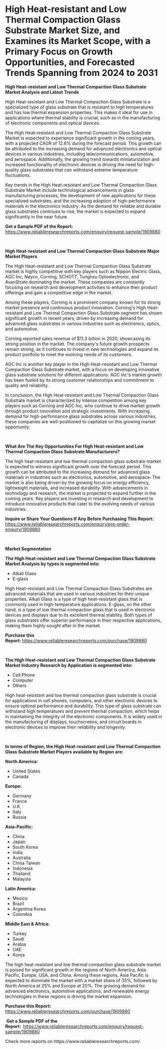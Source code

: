 <p><h1>High Heat-resistant and Low Thermal Compaction Glass Substrate Market Size, and Examines its Market Scope, with a Primary Focus on Growth Opportunities, and Forecasted Trends Spanning from 2024 to 2031</h1></p><p><strong>High Heat-resistant and Low Thermal Compaction Glass Substrate Market Analysis and Latest Trends</strong></p>
<p><p>High Heat-resistant and Low Thermal Compaction Glass Substrate is a specialized type of glass substrate that is resistant to high temperatures and has low thermal expansion properties. This makes it ideal for use in applications where thermal stability is crucial, such as in the manufacturing of electronic components and optical devices.</p><p>The High Heat-resistant and Low Thermal Compaction Glass Substrate Market is expected to experience significant growth in the coming years, with a projected CAGR of 12.6% during the forecast period. This growth can be attributed to the increasing demand for advanced electronics and optical devices in various industries, including telecommunications, automotive, and aerospace. Additionally, the growing trend towards miniaturization and increased functionality of electronic devices is driving the need for high-quality glass substrates that can withstand extreme temperature fluctuations.</p><p>Key trends in the High Heat-resistant and Low Thermal Compaction Glass Substrate Market include technological advancements in glass manufacturing processes, the development of new applications for these specialized substrates, and the increasing adoption of high-performance materials in the electronics industry. As the demand for reliable and durable glass substrates continues to rise, the market is expected to expand significantly in the near future.</p></p>
<p><strong>Get a Sample PDF of the Report:&nbsp;</strong> <a href="https://www.reliableresearchreports.com/enquiry/request-sample/1909880">https://www.reliableresearchreports.com/enquiry/request-sample/1909880</a></p>
<p>&nbsp;</p>
<p><strong>High Heat-resistant and Low Thermal Compaction Glass Substrate Major Market Players</strong></p>
<p><p>The High Heat-resistant and Low Thermal Compaction Glass Substrate market is highly competitive with key players such as Nippon Electric Glass, AGC Inc, Neyco, Corning, SCHOTT, Tunghsu Optoelectronic, and AvanStrate dominating the market. These companies are constantly focusing on research and development activities to enhance their product offerings and gain a competitive edge in the market.</p><p>Among these players, Corning is a prominent company known for its strong market presence and continuous product innovation. Corning's High Heat-resistant and Low Thermal Compaction Glass Substrate segment has shown significant growth in recent years, driven by increasing demand for advanced glass substrates in various industries such as electronics, optics, and automotive.</p><p>Corning reported sales revenue of $11.3 billion in 2020, showcasing its strong position in the market. The company's future growth prospects remain strong, as it continues to invest in new technologies and expand its product portfolio to meet the evolving needs of its customers.</p><p>AGC Inc is another key player in the High Heat-resistant and Low Thermal Compaction Glass Substrate market, with a focus on developing innovative glass substrate solutions for different applications. AGC Inc's market growth has been fueled by its strong customer relationships and commitment to quality and reliability.</p><p>In conclusion, the High Heat-resistant and Low Thermal Compaction Glass Substrate market is characterized by intense competition among key players such as Corning and AGC Inc, who continue to drive market growth through product innovation and strategic investments. With increasing demand for high-performance glass substrates across various industries, these companies are well-positioned to capitalize on this growing market opportunity.</p></p>
<p>&nbsp;</p>
<p><strong>What Are The Key Opportunities For High Heat-resistant and Low Thermal Compaction Glass Substrate Manufacturers?</strong></p>
<p><p>The high heat-resistant and low thermal compaction glass substrate market is expected to witness significant growth over the forecast period. This growth can be attributed to the increasing demand for advanced glass materials in industries such as electronics, automotive, and aerospace. The market is also being driven by the growing focus on energy efficiency, lightweight materials, and increased durability. With advancements in technology and research, the market is projected to expand further in the coming years. Key players are investing in research and development to introduce innovative products that cater to the evolving needs of various industries.</p></p>
<p><strong>Inquire or Share Your Questions If Any Before Purchasing This Report:</strong> <a href="https://www.reliableresearchreports.com/enquiry/pre-order-enquiry/1909880">https://www.reliableresearchreports.com/enquiry/pre-order-enquiry/1909880</a></p>
<p>&nbsp;</p>
<p><strong>Market Segmentation</strong></p>
<p><strong>The High Heat-resistant and Low Thermal Compaction Glass Substrate Market Analysis by types is segmented into:</strong></p>
<p><ul><li>Alkali Glass</li><li>E-glass</li></ul></p>
<p><p>High Heat-resistant and Low Thermal Compaction Glass Substrates are advanced materials that are used in various industries for their unique properties. Alkali Glass is a type of high heat-resistant glass that is commonly used in high-temperature applications. E-glass, on the other hand, is a type of low thermal compaction glass that is used in electronic devices and displays due to its excellent thermal stability. Both types of glass substrates offer superior performance in their respective applications, making them highly sought after in the market.</p></p>
<p><strong>Purchase this Report:&nbsp;</strong><a href="https://www.reliableresearchreports.com/purchase/1909880">https://www.reliableresearchreports.com/purchase/1909880</a></p>
<p>&nbsp;</p>
<p><strong>The High Heat-resistant and Low Thermal Compaction Glass Substrate Market Industry Research by Application is segmented into:</strong></p>
<p><ul><li>Cell Phone</li><li>Computer</li><li>Others</li></ul></p>
<p><p>High heat-resistant and low thermal compaction glass substrate is crucial for applications in cell phones, computers, and other electronic devices to ensure optimal performance and durability. This type of glass substrate can withstand high temperatures and prevent thermal compaction, which helps in maintaining the integrity of the electronic components. It is widely used in the manufacturing of displays, touchscreens, and circuit boards in electronic devices to improve their reliability and longevity.</p></p>
<p>&nbsp;</p>
<p><strong>In terms of Region, the High Heat-resistant and Low Thermal Compaction Glass Substrate Market Players available by Region are:</strong></p>
<p>
    <p> <strong> North America: </strong>
        <ul>
            <li>United States</li>
            <li>Canada</li>
        </ul>
        </p> 
    <p> <strong> Europe: </strong>
        <ul>
            <li>Germany</li>
            <li>France</li>
            <li>U.K.</li>
            <li>Italy</li>
            <li>Russia</li>
        </ul>
        </p> 
    <p> <strong> Asia-Pacific: </strong>
        <ul>
            <li>China</li>
            <li>Japan</li>
            <li>South Korea</li>
            <li>India</li>
            <li>Australia</li>
            <li>China Taiwan</li>
            <li>Indonesia</li>
            <li>Thailand</li>
            <li>Malaysia</li>
        </ul>
        </p> 
    <p> <strong> Latin America: </strong>
        <ul>
            <li>Mexico</li>
            <li>Brazil</li>
            <li>Argentina Korea</li>
            <li>Colombia</li>
        </ul>
        </p> 
    <p> <strong> Middle East & Africa: </strong>
        <ul>
            <li>Turkey</li>
            <li>Saudi</li>
            <li>Arabia</li>
            <li>UAE</li>
            <li>Korea</li>
        </ul>
    </p>
    </p>
<p><p>The high heat-resistant and low thermal compaction glass substrate market is poised for significant growth in the regions of North America, Asia Pacific, Europe, USA, and China. Among these regions, Asia Pacific is expected to dominate the market with a market share of 35%, followed by North America at 25% and Europe at 20%. The growing demand for advanced electronics, automotive applications, and renewable energy technologies in these regions is driving the market expansion.</p></p>
<p><strong>Purchase this Report: </strong><a href="https://www.reliableresearchreports.com/purchase/1909880">https://www.reliableresearchreports.com/purchase/1909880</a></p>
<p>&nbsp;<strong>Get a Sample PDF of the Report:&nbsp;&nbsp;</strong><a href="https://www.reliableresearchreports.com/enquiry/request-sample/1909880">https://www.reliableresearchreports.com/enquiry/request-sample/1909880</a></p>
<p><strong></strong></p>
<p>Check more reports on https://www.reliableresearchreports.com/</p>
